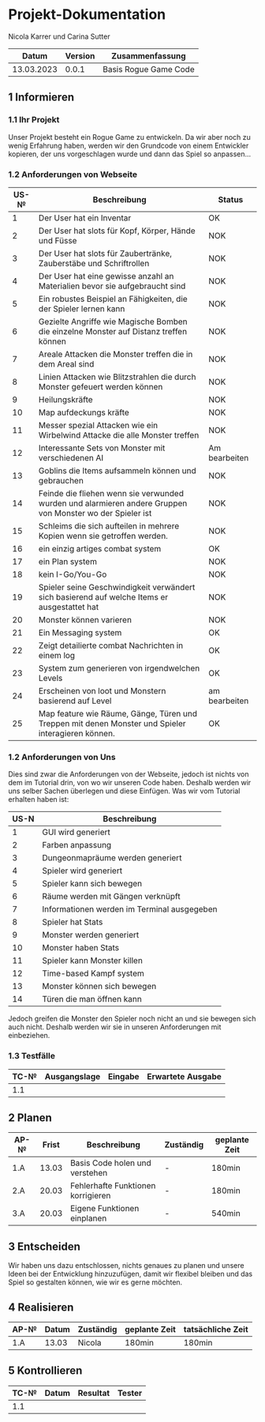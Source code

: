 # Projekt-Dokumentation



Nicola Karrer und Carina Sutter

| Datum | Version | Zusammenfassung                                              |
| ----- | ------- | ------------------------------------------------------------ |
| 13.03.2023 | 0.0.1   | Basis Rogue Game Code |

## 1 Informieren

### 1.1 Ihr Projekt

Unser Projekt besteht ein Rogue Game zu entwickeln. Da wir aber noch zu wenig Erfahrung haben, werden wir den Grundcode von einem Entwickler kopieren, der uns vorgeschlagen wurde und dann das Spiel so anpassen...


### 1.2 Anforderungen von Webseite

| US-№ | Beschreibung                       | Status |
| ---- | ---------------------------------- | ------ |
| 1    | Der User hat ein Inventar| OK|
| 2 | Der User hat slots für Kopf, Körper, Hände und Füsse | NOK |
| 3 | Der User hat slots für Zaubertränke, Zauberstäbe und Schriftrollen | NOK |
| 4 | Der User hat eine gewisse anzahl an Materialien bevor sie aufgebraucht sind | NOK |
| 5 | Ein robustes Beispiel an Fähigkeiten, die der Spieler lernen kann| NOK |
| 6 | Gezielte Angriffe wie Magische Bomben die einzelne Monster auf Distanz treffen können| NOK |
| 7 | Areale Attacken die Monster treffen die in dem Areal sind | NOK |
| 8 | Linien Attacken wie Blitzstrahlen die durch Monster gefeuert werden können | NOK |
| 9 | Heilungskräfte | NOK |
| 10 | Map aufdeckungs kräfte | NOK|
| 11 | Messer spezial Attacken wie ein Wirbelwind Attacke die alle Monster treffen | NOK |
| 12 | Interessante Sets von Monster mit verschiedenen AI| Am bearbeiten |
| 13 | Goblins die Items aufsammeln können und gebrauchen | NOK |
| 14 | Feinde die fliehen wenn sie verwunded wurden und alarmieren andere Gruppen von Monster wo der Spieler ist| NOK |
| 15 | Schleims die sich aufteilen in mehrere Kopien wenn sie getroffen werden. | NOK |
| 16 | ein einzig artiges combat system| OK |
| 17 | ein Plan system | NOK|
| 18 | kein I-Go/You-Go| NOK |
| 19 | Spieler seine Geschwindigkeit verwändert sich basierend auf welche Items er ausgestattet hat| NOK |
| 20 | Monster können varieren| NOK |
| 21 | Ein Messaging system| OK |
| 22| Zeigt detailierte combat Nachrichten in einem log| OK |
| 23 | System zum generieren von irgendwelchen Levels| OK |
| 24 | Erscheinen von loot und Monstern basierend auf Level| am bearbeiten |
| 25 | Map feature wie Räume, Gänge, Türen und Treppen mit denen Monster und Spieler interagieren können.| OK |

### 1.2 Anforderungen von Uns

Dies sind zwar die Anforderungen von der Webseite, jedoch ist nichts von dem im Tutorial drin, von wo wir unseren Code haben. Deshalb werden wir uns selber Sachen überlegen und diese Einfügen.
Was wir vom Tutorial erhalten haben ist:

| US-N | Beschreibung                         |
| ---- | ------------------------------------ |
| 1 | GUI wird generiert |
| 2 | Farben anpassung |
| 3 | Dungeonmapräume werden generiert |
| 4 | Spieler wird generiert |
| 5 | Spieler kann sich bewegen |
| 6 | Räume werden mit Gängen verknüpft |
| 7 | Informationen werden im Terminal ausgegeben |
| 8 | Spieler hat Stats |
| 9 | Monster werden generiert |
| 10 | Monster haben Stats |
| 11 | Spieler kann Monster killen |
| 12 | Time-based Kampf system |
| 13 | Monster können sich bewegen |
| 14 | Türen die man öffnen kann |

Jedoch greifen die Monster den Spieler noch nicht an und sie bewegen sich auch nicht. Deshalb werden wir sie in unseren Anforderungen mit einbeziehen.

### 1.3 Testfälle

| TC-№ | Ausgangslage | Eingabe | Erwartete Ausgabe |
| ---- | ------------ | ------- | ----------------- |
| 1.1  | 

## 2 Planen

| AP-№ | Frist | Beschreibung | Zuständig | geplante Zeit | 
| ---- | ----- | --------- | ------------ | -------------- |
| 1.A  | 13.03 | Basis Code holen und verstehen | - | 180min |
| 2.A  | 20.03 | Fehlerhafte Funktionen korrigieren | - | 180min |
| 3.A  | 20.03 | Eigene Funktionen einplanen | - | 540min |


## 3 Entscheiden

Wir haben uns dazu entschlossen, nichts genaues zu planen und unsere Ideen bei der Entwicklung hinzuzufügen, damit wir flexibel bleiben und das Spiel so gestalten können, wie wir es gerne möchten.

## 4 Realisieren

| AP-№ | Datum | Zuständig | geplante Zeit | tatsächliche Zeit |
| ---- | ----- | --------- | ------------- | ----------------- |
| 1.A  | 13.03 | Nicola    | 180min | 180min |

## 5 Kontrollieren


| TC-№ | Datum | Resultat | Tester |
| ---- | ----- | -------- | ------ |
| 1.1  | 



